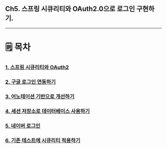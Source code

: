 ## Ch5. 스프링 시큐리티와 OAuth2.0으로 로그인 구현하기.
*********

🗒 ‍목차
====
### [1. 스프링 시큐리티와 OAuth2](./1.스프링%20시큐리티와%20OAuth.md)    
### [2. 구글 로그인 연동하기](./2.구글%20로그인%20연동하기.md)    
### [3. 어노테이션 기반으로 개선하기](./3.어노테이션%20기반으로%20개선하기.md)    
### [4. 세션 저장소로 데이터베이스 사용하기](./4.세션%20저장소로%20데이터베이스%20사용하기.md)    
### [5. 네이버 로그인](./5.네이버%20로그인.md)    
### [6. 기존 테스트에 시큐리티 적용하기](./6.기존%20테스트에%20시큐리티%20적용하기.md)    
